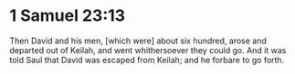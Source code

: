 # 1 Samuel 23:13

Then David and his men, [which were] about six hundred, arose and departed out of Keilah, and went whithersoever they could go. And it was told Saul that David was escaped from Keilah; and he forbare to go forth.